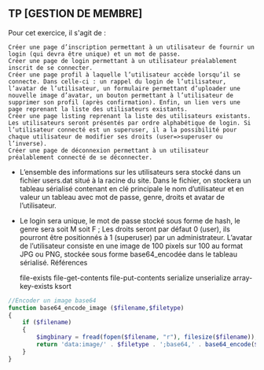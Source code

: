 ## TP [GESTION DE MEMBRE]

Pour cet exercice, il s'agit de :

    Créer une page d’inscription permettant à un utilisateur de fournir un login (qui devra être unique) et un mot de passe.
    Créer une page de login permettant à un utilisateur préalablement inscrit de se connecter.
    Créer une page profil à laquelle l’utilisateur accède lorsqu’il se connecte. Dans celle-ci : un rappel du login de l’utilisateur, l’avatar de l’utilisateur, un formulaire permettant d’uploader une nouvelle image d’avatar, un bouton permettant à l’utilisateur de supprimer son profil (après confirmation). Enfin, un lien vers une page reprenant la liste des utilisateurs existants.
    Créer une page listing reprenant la liste des utilisateurs existants. Les utilisateurs seront présentés par ordre alphabétique de login. Si l’utilisateur connecté est un superuser, il a la possibilité pour chaque utilisateur de modifier ses droits (user=>superuser ou l’inverse).
    Créer une page de déconnexion permettant à un utilisateur préalablement connecté de se déconnecter.

- L’ensemble des informations sur les utilisateurs sera stocké dans un fichier users.dat situé à la racine du site. Dans le fichier, on stockera un tableau sérialisé contenant en clé principale le nom d’utilisateur et en valeur un tableau avec mot de passe, genre, droits et avatar de l’utilisateur.
- Le login sera unique, le mot de passe stocké sous forme de hash, le genre sera soit M soit F ; Les droits seront par défaut 0 (user), ils pourront être positionnés à 1 (superuser) par un administrateur. L’avatar de l’utilisateur consiste en une image de 100 pixels sur 100 au format JPG ou PNG, stockée sous forme base64_encodée dans le tableau sérialisé.
Références

    file-exists
    file-get-contents
    file-put-contents
    serialize
    unserialize
    array-key-exists
    ksort

```php
//Encoder un image base64
function base64_encode_image ($filename,$filetype)
{
    if ($filename)
    {
        $imgbinary = fread(fopen($filename, "r"), filesize($filename));
        return 'data:image/' . $filetype . ';base64,' . base64_encode($imgbinary);
    }
}
```